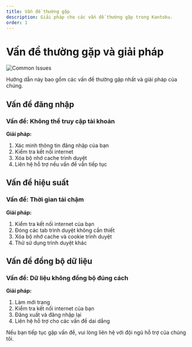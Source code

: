 ```yaml
---
title: Vấn đề thường gặp
description: Giải pháp cho các vấn đề thường gặp trong Kantoku.
order: 1
---
```


# Vấn đề thường gặp và giải pháp

![Common Issues](/figma-designs/instruction-11.png)

Hướng dẫn này bao gồm các vấn đề thường gặp nhất và giải pháp của chúng.

## Vấn đề đăng nhập

### Vấn đề: Không thể truy cập tài khoản
**Giải pháp:** 
1. Xác minh thông tin đăng nhập của bạn
2. Kiểm tra kết nối internet
3. Xóa bộ nhớ cache trình duyệt
4. Liên hệ hỗ trợ nếu vấn đề vẫn tiếp tục

## Vấn đề hiệu suất

### Vấn đề: Thời gian tải chậm
**Giải pháp:**
1. Kiểm tra kết nối internet của bạn
2. Đóng các tab trình duyệt không cần thiết
3. Xóa bộ nhớ cache và cookie trình duyệt
4. Thử sử dụng trình duyệt khác

## Vấn đề đồng bộ dữ liệu

### Vấn đề: Dữ liệu không đồng bộ đúng cách
**Giải pháp:**
1. Làm mới trang
2. Kiểm tra kết nối internet của bạn
3. Đăng xuất và đăng nhập lại
4. Liên hệ hỗ trợ cho các vấn đề dai dẳng

Nếu bạn tiếp tục gặp vấn đề, vui lòng liên hệ với đội ngũ hỗ trợ của chúng tôi.

